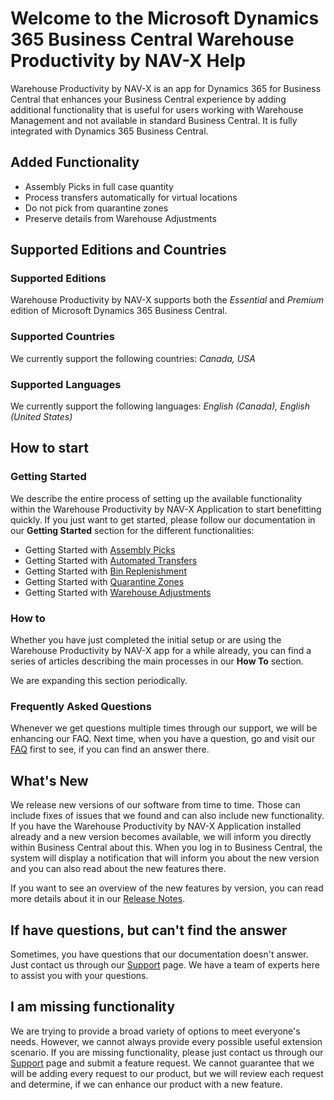 # Welcome to the Microsoft Dynamics 365 Business Central Warehouse Productivity by NAV-X Help

Warehouse Productivity by NAV-X is an app for Dynamics 365 for Business Central that enhances your Business Central experience by adding additional functionality that is useful for users working with Warehouse Management and not available in standard Business Central. It is fully integrated with Dynamics 365 Business Central.

## Added Functionality

- Assembly Picks in full case quantity
- Process transfers automatically for virtual locations
- Do not pick from quarantine zones
- Preserve details from Warehouse Adjustments

## Supported Editions and Countries

### Supported Editions

Warehouse Productivity by NAV-X supports both the *Essential* and *Premium* edition of Microsoft Dynamics 365 Business Central.

### Supported Countries

We currently support the following countries: *Canada, USA*

### Supported Languages

We currently support the following languages: *English (Canada), English (United States)*

## How to start

### Getting Started

We describe the entire process of setting up the available functionality within the Warehouse Productivity by NAV-X Application to start benefitting quickly. If you just want to get started, please follow our documentation in our **Getting Started** section for the different functionalities:

- Getting Started with [Assembly Picks](assembly-picks/getting-started.md)
- Getting Started with [Automated Transfers](automated-transfers/getting-started.md)
- Getting Started with [Bin Replenishment](bin-replen/getting-started.md)
- Getting Started with [Quarantine Zones](quarantine-zones/getting-started.md)
- Getting Started with [Warehouse Adjustments](warehouse-adjust/getting-started.md)

### How to

Whether you have just completed the initial setup or are using the Warehouse Productivity by NAV-X app for a while already, you can find a series of articles describing the main processes in our **How To** section.

We are expanding this section periodically.

### Frequently Asked Questions

Whenever we get questions multiple times through our support, we will be enhancing our FAQ. Next time, when you have a question, go and visit our [FAQ](faq-index.md) first to see, if you can find an answer there.

## What's New

We release new versions of our software from time to time. Those can include fixes of issues that we found and can also include new functionality. If you have the Warehouse Productivity by NAV-X Application installed already and a new version becomes available, we will inform you directly within Business Central about this. When you log in to Business Central, the system will display a notification that will inform you about the new version and you can also read about the new features there.

If you want to see an overview of the new features by version, you can read more details about it in our [Release Notes](release-notes.md).

## If have questions, but can't find the answer

Sometimes, you have questions that our documentation doesn't answer. Just contact us through our [Support](https://nav-x.com/support/) page. We have a team of experts here to assist you with your questions.

## I am missing functionality

We are trying to provide a broad variety of options to meet everyone's needs. However, we cannot always provide every possible useful extension scenario. If you are missing functionality, please just contact us through our [Support](https://nav-x.com/support/) page and  submit a feature request. We cannot guarantee that we will be adding every request to our product, but we will review each request and determine, if we can enhance our product with a new feature.
